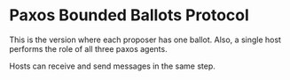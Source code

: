 # Paxos Bounded Ballots Protocol

This is the version where each proposer has one ballot.
Also, a single host performs the role of all three paxos agents.

Hosts can receive and send messages in the same step.
